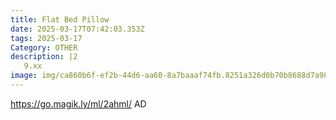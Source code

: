 ```yaml
---
title: Flat Bed Pillow
date: 2025-03-17T07:42:03.353Z
tags: 2025-03-17
Category: OTHER
description: |2
   9.xx
image: img/ca860b6f-ef2b-44d6-aa60-8a7baaaf74fb.8251a326d0b70b8688d7a9824ce3bc20.webp
---
```

https://go.magik.ly/ml/2ahml/
AD